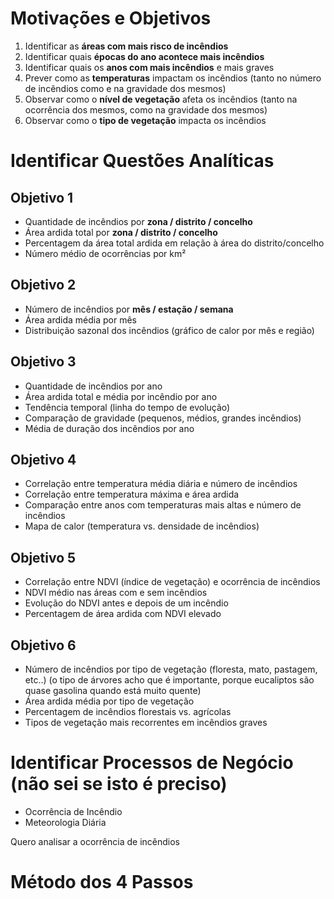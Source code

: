# Motivações e Objetivos
1. Identificar as **áreas com mais risco de incêndios**
2. Identificar quais **épocas do ano acontece mais incêndios**
3. Identificar quais os **anos com mais incêndios** e mais graves
4. Prever como as **temperaturas** impactam os incêndios (tanto no número de incêndios como e na gravidade dos mesmos)
5. Observar como o **nível de vegetação** afeta os incêndios (tanto na ocorrência dos mesmos, como na gravidade dos mesmos)
6. Observar como o **tipo de vegetação** impacta os incêndios
#  Identificar Questões Analíticas

## Objetivo 1
- Quantidade de incêndios por **zona / distrito / concelho**
- Área ardida total por **zona / distrito / concelho**
- Percentagem da área total ardida em relação à área do distrito/concelho
- Número médio de ocorrências por km²
## Objetivo 2
- Número de incêndios por **mês / estação / semana**
- Área ardida média por mês
- Distribuição sazonal dos incêndios (gráfico de calor por mês e região)
## Objetivo 3
- Quantidade de incêndios por ano
- Área ardida total e média por incêndio por ano
- Tendência temporal (linha do tempo de evolução)
- Comparação de gravidade (pequenos, médios, grandes incêndios)
- Média de duração dos incêndios por ano
## Objetivo 4
- Correlação entre temperatura média diária e número de incêndios
- Correlação entre temperatura máxima e área ardida
- Comparação entre anos com temperaturas mais altas e número de incêndios
- Mapa de calor (temperatura vs. densidade de incêndios)
## Objetivo 5
- Correlação entre NDVI (índice de vegetação) e ocorrência de incêndios
- NDVI médio nas áreas com e sem incêndios
- Evolução do NDVI antes e depois de um incêndio
- Percentagem de área ardida com NDVI elevado
## Objetivo 6
- Número de incêndios por tipo de vegetação (floresta, mato, pastagem, etc..) (o tipo de árvores acho que é importante, porque eucaliptos são quase gasolina quando está muito quente)
- Área ardida média por tipo de vegetação
- Percentagem de incêndios florestais vs. agrícolas
- Tipos de vegetação mais recorrentes em incêndios graves

# Identificar Processos de Negócio (não sei se isto é preciso)
- Ocorrência de Incêndio
- Meteorologia Diária

Quero analisar a ocorrência de incêndios

# Método dos 4 Passos